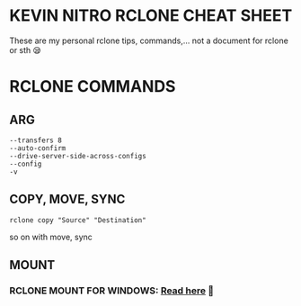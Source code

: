 # KEVIN NITRO RCLONE CHEAT SHEET

These are my personal rclone tips, commands,... not a document for rclone or sth 😪

# RCLONE COMMANDS

## ARG

```
--transfers 8
--auto-confirm
--drive-server-side-across-configs
--config
-v
```

## COPY, MOVE, SYNC

```
rclone copy "Source" "Destination"
```

so on with move, sync

## MOUNT

### RCLONE MOUNT FOR WINDOWS: [Read here](Rclone%20Mount%20for%20Windows.md) 🤗
